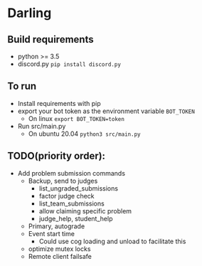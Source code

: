 # Darling


## Build requirements
  - python  >= 3.5
  - discord.py `pip install discord.py`

## To run
  - Install requirements with pip
  - export your bot token as the environment variable `BOT_TOKEN`
    - On linux `export BOT_TOKEN=token`
  - Run src/main.py
    - On ubuntu 20.04 `python3 src/main.py`

## TODO(priority order): 
- Add problem submission commands
  - Backup, send to judges
      - list_ungraded_submissions
      - factor judge check
      - list_team_submissions
      - allow claiming specific problem
      - judge_help, student_help
  - Primary, autograde
  - Event start time
    - Could use cog loading and unload to facilitate this
  - optimize mutex locks
  - Remote client failsafe
